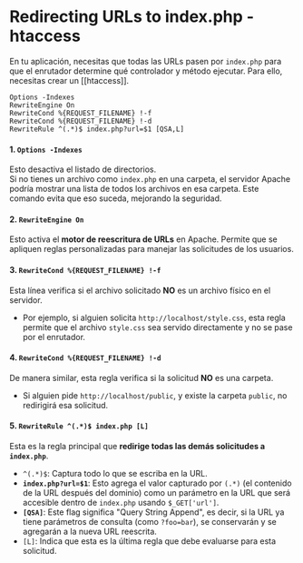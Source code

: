 # **Redirecting URLs to index.php - htaccess**

En tu aplicación, necesitas que todas las URLs pasen por `index.php` para que el enrutador determine qué controlador y método ejecutar. Para ello, necesitas crear un [[htaccess]].

```
Options -Indexes
RewriteEngine On
RewriteCond %{REQUEST_FILENAME} !-f
RewriteCond %{REQUEST_FILENAME} !-d
RewriteRule ^(.*)$ index.php?url=$1 [QSA,L]
```

#### 1. **`Options -Indexes`**

Esto desactiva el listado de directorios.  
Si no tienes un archivo como `index.php` en una carpeta, el servidor Apache podría mostrar una lista de todos los archivos en esa carpeta. Este comando evita que eso suceda, mejorando la seguridad.

#### 2. **`RewriteEngine On`**

Esto activa el **motor de reescritura de URLs** en Apache. Permite que se apliquen reglas personalizadas para manejar las solicitudes de los usuarios.

#### 3. **`RewriteCond %{REQUEST_FILENAME} !-f`**

Esta línea verifica si el archivo solicitado **NO** es un archivo físico en el servidor.

- Por ejemplo, si alguien solicita `http://localhost/style.css`, esta regla permite que el archivo `style.css` sea servido directamente y no se pase por el enrutador.

#### 4. **`RewriteCond %{REQUEST_FILENAME} !-d`**

De manera similar, esta regla verifica si la solicitud **NO** es una carpeta.

- Si alguien pide `http://localhost/public`, y existe la carpeta `public`, no redirigirá esa solicitud.

#### 5. **`RewriteRule ^(.*)$ index.php [L]`**

Esta es la regla principal que **redirige todas las demás solicitudes a `index.php`**.

- `^(.*)$`: Captura todo lo que se escriba en la URL.
- **`index.php?url=$1`**: Esto agrega el valor capturado por `(.*)` (el contenido de la URL después del dominio) como un parámetro en la URL que será accesible dentro de `index.php` usando `$_GET['url']`.
- **`[QSA]`**: Este flag significa "Query String Append", es decir, si la URL ya tiene parámetros de consulta (como `?foo=bar`), se conservarán y se agregarán a la nueva URL reescrita.
- `[L]`: Indica que esta es la última regla que debe evaluarse para esta solicitud.